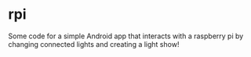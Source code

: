 # rpi

Some code for a simple Android app that interacts with a raspberry pi by changing connected lights and creating a light show!
